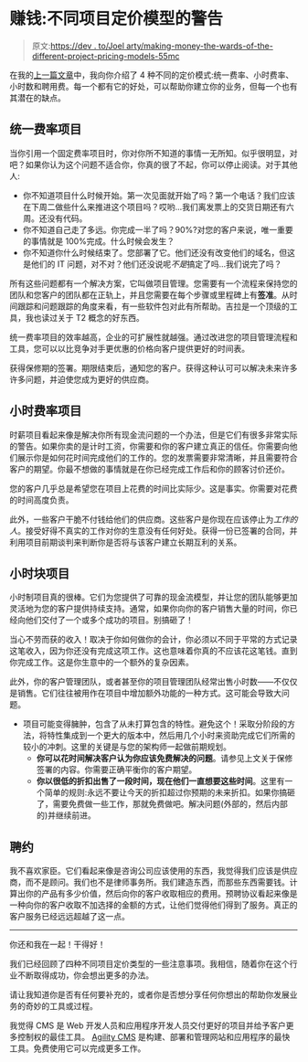 # 赚钱:不同项目定价模型的警告

> 原文:[https://dev . to/Joel arty/making-money-the-wards-of-the-different-project-pricing-models-55mc](https://dev.to/joelvarty/making-money-the-caveats-of-different-project-pricing-models-55mc)

在我的[上一篇文章](https://dev.to/joelvarty/how-to-make-money-building-websites-and-apps-1le9)中，我向你介绍了 4 种不同的定价模式:统一费率、小时费率、小时数和聘用费。每一个都有它的好处，可以帮助你建立你的业务，但每一个也有其潜在的缺点。

## [](#flat-rate-projects)统一费率项目

当你引用一个固定费率项目时，你对你所不知道的事情一无所知。似乎很明显，对吧？如果你认为这个问题不适合你，你真的很了不起，你可以停止阅读。对于其他人:

*   你不知道项目什么时候开始。第一次见面就开始了吗？第一个电话？我们应该在下周二做些什么来推进这个项目吗？哎哟...我们离发票上的交货日期还有六周。还没有代码。
*   你不知道自己走了多远。你完成一半了吗？90%?对您的客户来说，唯一重要的事情就是 100%完成。什么时候会发生？
*   你不知道你什么时候结束了。您部署了它。他们还没有改变他们的域名，但这是他们的 IT 问题，对不对？他们还没说呢*不是*搞定了吗...我们说完了吗？

所有这些问题都有一个解决方案，它叫做项目管理。您需要有一个流程来保持您的团队和您客户的团队都在正轨上，并且您需要在每个步骤或里程碑上有**签准**。从时间跟踪和问题跟踪的角度来看，有一些软件包对此有所帮助。吉拉是一个顶级的工具，我也读过关于 T2 概念的好东西。

统一费率项目的效率越高，企业的可扩展性就越强。通过改进您的项目管理流程和工具，您可以以比竞争对手更优惠的价格向客户提供更好的时间表。

获得保修期的签署。期限结束后，通知您的客户。获得这种认可可以解决未来许多许多问题，并迫使您成为更好的供应商。

## [](#hourly-rate-projects)小时费率项目

时薪项目看起来像是解决你所有现金流问题的一个办法，但是它们有很多非常实际的警告。如果你卖的是计时工资，你需要和你的客户建立真正的信任。你需要向他们展示你是如何花时间完成他们的工作的。您的发票需要非常清晰，并且需要符合客户的期望。你最不想做的事情就是在你已经完成工作后和你的顾客讨价还价。

您的客户几乎总是希望您在项目上花费的时间比实际少。这是事实。你需要对花费的时间高度负责。

此外，一些客户干脆不付钱给他们的供应商。这些客户是你现在应该停止为*工作的人*。接受好得不真实的工作对你的生意没有任何好处。获得一份已签署的合同，并利用项目前期谈判来判断你是否将与该客户建立长期互利的关系。

## [](#block-of-hours-projects)小时块项目

小时制项目真的很棒。它们为您提供了可靠的现金流模型，并让您的团队能够更加灵活地为您的客户提供持续支持。通常，如果你向你的客户销售大量的时间，你已经向他们交付了一个或多个成功的项目。别搞砸了！

当心不劳而获的收入！取决于你如何做你的会计，你必须以不同于平常的方式记录这笔收入，因为你还没有完成这项工作。这也意味着你真的不应该花这笔钱。直到你完成工作。这是你生意中的一个额外的复杂因素。

此外，你的客户管理团队，或者甚至你的项目管理团队经常出售小时数——不仅仅是销售。它们往往被用作在项目中增加额外功能的一种方式。这可能会导致大问题。

*   项目可能变得臃肿，包含了从未打算包含的特性。避免这个！采取分阶段的方法，将特性集成到一个更大的版本中，然后用几个小时来资助完成它们所需的较小的冲刺。这里的关键是与您的架构师一起做前期规划。
    *   **你可以花时间解决客户认为你应该免费解决的问题**。请参见上文关于保修签署的内容。你需要正确平衡你的客户期望。
    *   **你以很低的折扣出售了一段时间，现在他们一直想要这些时间**。这里有一个简单的规则:永远不要让今天的折扣超过你预期的未来折扣。如果你搞砸了，需要免费做一些工作，那就免费做吧。解决问题(外部的，然后内部的)并继续前进。

## [](#retainer-agreements)聘约

我不喜欢家臣。它们看起来像是咨询公司应该使用的东西，我觉得我们应该是供应商，而不是顾问。我们也不是律师事务所。我们建造东西，而那些东西需要钱。计算出你的产品有多少价值，然后向你的客户收取相应的费用。预聘协议看起来像是一种向你的客户收取不加选择的金额的方式，让他们觉得他们得到了服务。真正的客户服务已经远远超越了这一点。

* * *

你还和我在一起！干得好！

我们已经回顾了四种不同项目定价类型的一些注意事项。我相信，随着你在这个行业不断取得成功，你会想出更多的办法。

请让我知道你是否有任何要补充的，或者你是否想分享任何你想出的帮助你发展业务的奇妙的工具或过程。

我觉得 CMS 是 Web 开发人员和应用程序开发人员交付更好的项目并给予客户更多控制权的最佳工具。 [Agility CMS](https://agilitycms.com) 是构建、部署和管理网站和应用程序的最快工具。免费使用它可以完成更多工作。